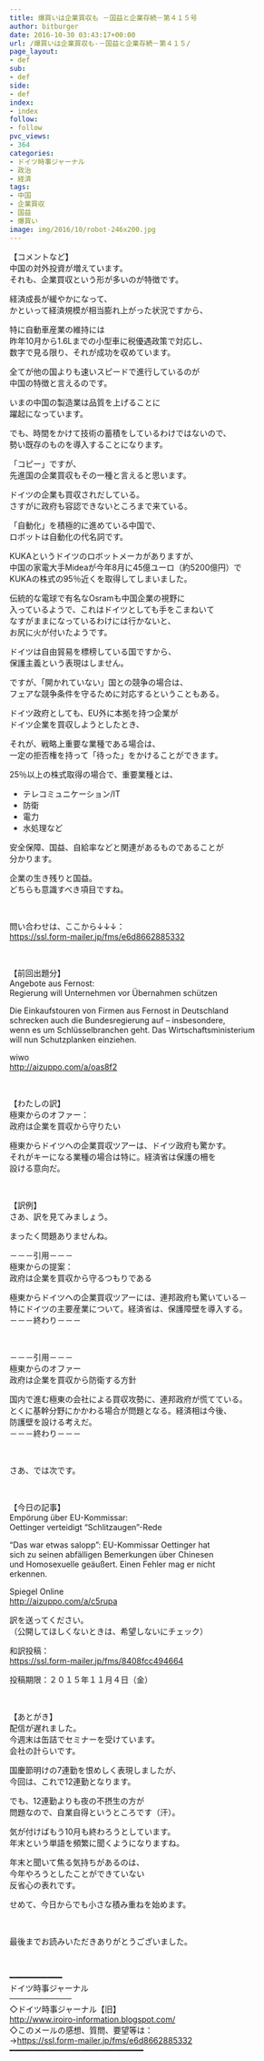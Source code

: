 ```yaml
---
title: 爆買いは企業買収も －国益と企業存続－第４１５号
author: bitburger
date: 2016-10-30 03:43:17+00:00
url: /爆買いは企業買収も-－国益と企業存続－第４１５/
page_layout:
- def
sub:
- def
side:
- def
index:
- index
follow:
- follow
pvc_views:
- 364
categories:
- ドイツ時事ジャーナル
- 政治
- 経済
tags:
- 中国
- 企業買収
- 国益
- 爆買い
image: img/2016/10/robot-246x200.jpg
---
```

 

【コメントなど】  
中国の対外投資が増えています。  
それも、企業買収という形が多いのが特徴です。

経済成長が緩やかになって、  
かといって経済規模が相当膨れ上がった状況ですから、

特に自動車産業の維持には  
昨年10月から1.6Lまでの小型車に税優遇政策で対応し、  
数字で見る限り、それが成功を収めています。

全てが他の国よりも速いスピードで進行しているのが  
中国の特徴と言えるのです。

いまの中国の製造業は品質を上げることに  
躍起になっています。

でも、時間をかけて技術の蓄積をしているわけではないので、  
勢い既存のものを導入することになります。

「コピー」ですが、  
先進国の企業買収もその一種と言えると思います。

ドイツの企業も買収されだしている。  
さすがに政府も容認できないところまで来ている。

「自動化」を積極的に進めている中国で、  
ロボットは自動化の代名詞です。

KUKAというドイツのロボットメーカがありますが、  
中国の家電大手Mideaが今年8月に45億ユーロ（約5200億円）で  
KUKAの株式の95％近くを取得してしまいました。

伝統的な電球で有名なOsramも中国企業の視野に  
入っているようで、これはドイツとしても手をこまねいて  
なすがままになっているわけには行かないと、  
お尻に火が付いたようです。

ドイツは自由貿易を標榜している国ですから、  
保護主義という表現はしません。

ですが、「開かれていない」国との競争の場合は、  
フェアな競争条件を守るために対応するということもある。

ドイツ政府としても、EU外に本拠を持つ企業が  
ドイツ企業を買収しようとしたとき、

それが、戦略上重要な業種である場合は、  
一定の拒否権を持って「待った」をかけることができます。

25％以上の株式取得の場合で、重要業種とは、

  * テレコミュニケーション/IT
  * 防衛
  * 電力
  * 水処理など

安全保障、国益、自給率などと関連があるものであることが  
分かります。

企業の生き残りと国益。  
どちらも意識すべき項目ですね。

&nbsp;

問い合わせは、ここから↓↓↓：  
<a rel="noopener" href="https://ssl.form-mailer.jp/fms/e6d8662885332" target="_blank">https://ssl.form-mailer.jp/fms/e6d8662885332</a>

&nbsp;

【前回出題分】  
Angebote aus Fernost:  
Regierung will Unternehmen vor Übernahmen schützen  
  
Die Einkaufstouren von Firmen aus Fernost in Deutschland  
schrecken auch die Bundesregierung auf – insbesondere,  
wenn es um Schlüsselbranchen geht. Das Wirtschaftsministerium  
will nun Schutzplanken einziehen.

wiwo  
<a rel="noopener" href="http://aizuppo.com/a/oas8f2" target="_blank" class="broken_link">http://aizuppo.com/a/oas8f2</a>

&nbsp;

【わたしの訳】  
極東からのオファー：  
政府は企業を買収から守りたい

極東からドイツへの企業買収ツアーは、ドイツ政府も驚かす。  
それがキーになる業種の場合は特に。経済省は保護の柵を  
設ける意向だ。

&nbsp;

【訳例】  
さあ、訳を見てみましょう。

まったく問題ありませんね。

－－－引用－－－  
極東からの提案：  
政府は企業を買収から守るつもりである

極東からドイツへの企業買収ツアーには、連邦政府も驚いている－  
特にドイツの主要産業について。経済省は、保護障壁を導入する。  
－－－終わり－－－

&nbsp;

－－－引用－－－  
極東からのオファー  
政府は企業を買収から防衛する方針

国内で進む極東の会社による買収攻勢に、連邦政府が慌てている。  
とくに基幹分野にかかわる場合が問題となる。経済相は今後、  
防護壁を設ける考えだ。  
－－－終わり－－－

&nbsp;

さあ、では次です。

&nbsp;

【今日の記事】  
Empörung über EU-Kommissar:  
Oettinger verteidigt &#8220;Schlitzaugen&#8221;-Rede

&#8220;Das war etwas salopp&#8221;: EU-Kommissar Oettinger hat  
sich zu seinen abfälligen Bemerkungen über Chinesen  
und Homosexuelle geäußert. Einen Fehler mag er nicht  
erkennen.

Spiegel Online  
<a rel="noopener" href="http://aizuppo.com/a/c5rupa" target="_blank">http://aizuppo.com/a/c5rupa</a>

訳を送ってください。  
（公開してほしくないときは、希望しないにチェック）

和訳投稿：  
 <a rel="noopener" href="https://ssl.form-mailer.jp/fms/8408fcc494664" target="_blank">https://ssl.form-mailer.jp/fms/8408fcc494664</a>

投稿期限：２０１５年１１月４日（金）

&nbsp;

【あとがき】  
配信が遅れました。  
今週末は缶詰でセミナーを受けています。  
会社の計らいです。

国慶節明けの7連勤を恨めしく表現しましたが、  
今回は、これで12連勤となります。

でも、12連勤よりも夜の不摂生の方が  
問題なので、自業自得というところです（汗）。

気が付けばもう10月も終わろうとしています。  
年末という単語を頻繁に聞くようになりますね。

年末と聞いて焦る気持ちがあるのは、  
今年やろうとしたことができていない  
反省心の表れです。

せめて、今日からでも小さな積み重ねを始めます。

&nbsp;

最後までお読みいただきありがとうございました。

&nbsp;

━━━━━━━━━━━  
ドイツ時事ジャーナル  
───────────  
◇ドイツ時事ジャーナル【旧】  
<a rel="noopener" href="http://www.iroiro-information.blogspot.com/" target="_blank">http://www.iroiro-information.blogspot.com/</a>  
◇このメールの感想、質問、要望等は：  
-><a rel="noopener" href="https://ssl.form-mailer.jp/fms/e6d8662885332" target="_blank">https://ssl.form-mailer.jp/fms/e6d8662885332</a>  
━━━━━━━━━━━━━━━━━━━━━━━━━━━━